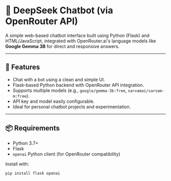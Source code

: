 # 💬 DeepSeek Chatbot (via OpenRouter API)

A simple web-based chatbot interface built using Python (Flask) and HTML/JavaScript, integrated with OpenRouter.ai's language models like **Google Gemma 3B** for direct and responsive answers.

---

## 🚀 Features

- Chat with a bot using a clean and simple UI.
- Flask-based Python backend with OpenRouter API integration.
- Supports multiple models (e.g., `google/gemma-3b:free`, `sarvamai/sarvam-m:free`).
- API key and model easily configurable.
- Ideal for personal chatbot projects and experimentation.

---

## 📦 Requirements

- Python 3.7+
- Flask
- `openai` Python client (for OpenRouter compatibility)

Install with:

```bash
pip install flask openai

